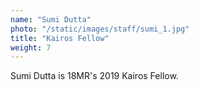 ```yaml
---
name: "Sumi Dutta"
photo: "/static/images/staff/sumi_1.jpg"
title: "Kairos Fellow"
weight: 7
---
```

Sumi Dutta is 18MR's 2019 Kairos Fellow.
